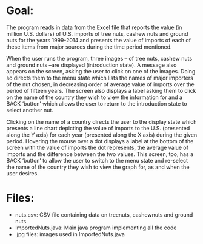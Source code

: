 # Goal:  
The program reads in data from the Excel file  that reports the value (in million U.S. dollars) of U.S. imports of tree nuts, cashew nuts and ground nuts for the years 1999-2014 and presents the value of imports of each of these items from major sources during the time period mentioned. 
 
When the user runs the program, three images – of tree nuts, cashew nuts and ground nuts –are displayed (introduction state). A message also appears on the screen, asking the user to click on one of the images. Doing so directs them to the menu state which lists the names of major importers of the nut chosen, in decreasing order of average value of imports over the period of fifteen years. The screen also displays a label asking them to click on the name of the country they wish to view the information for and a BACK ‘button’ which allows the user to return to the introduction state to select another nut.  
 
Clicking on the name of a country directs the user to the display state which presents a line chart depicting the value of imports to the U.S. (presented along the Y axis) for each year (presented along the X axis) during the given period. Hovering the mouse over a dot displays a label at the bottom of the screen with the value of imports the dot represents, the average value of imports and the difference between the two values. This screen, too, has a BACK ‘button’ to allow the user to switch to the menu state and re-select the name of the country they wish to view the graph for, as and when the user desires. 

# Files:
* nuts.csv: CSV file containing data on treenuts, cashewnuts and ground nuts. 
* ImportedNuts.java: Main java program implementing all the code
* .jpg files: images used in ImportedNuts.java

